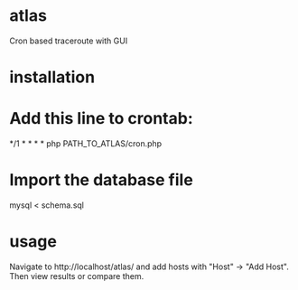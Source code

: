 atlas
=====

Cron based traceroute with GUI


installation
============

# Add this line to crontab:
  */1 * * * * php PATH_TO_ATLAS/cron.php 

# Import the database file
  mysql < schema.sql


usage
=====

Navigate to http://localhost/atlas/ and add hosts with "Host" -> "Add Host". Then view results or compare them.
